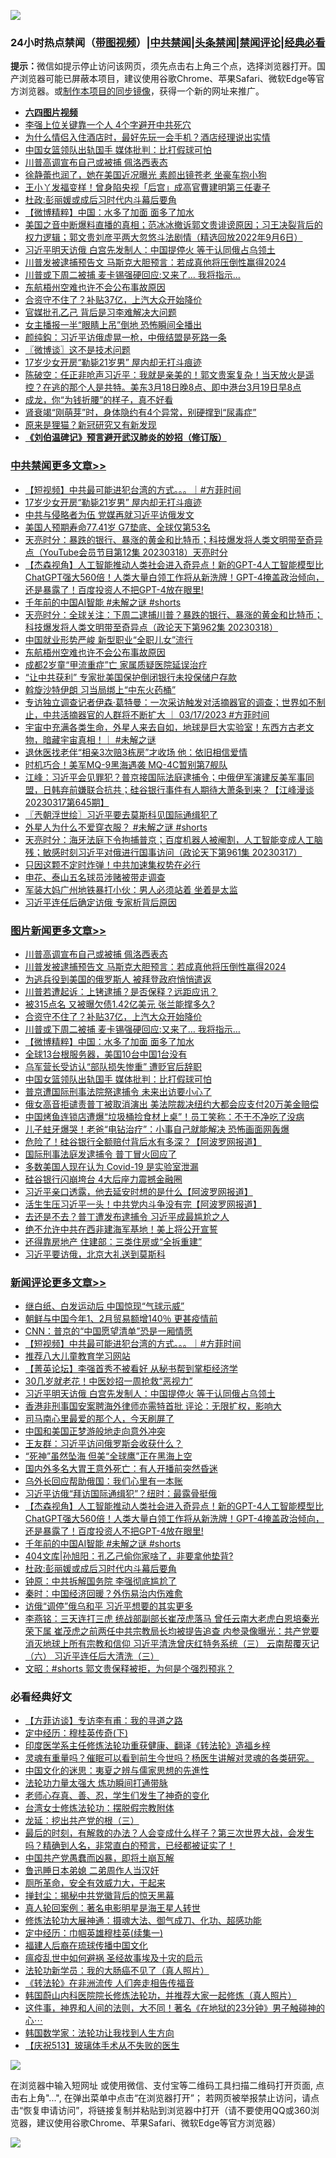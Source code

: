 ![](https://raw.githubusercontent.com/jsvpn/jsproxy/dev/64photo/fqnews-qr.jpg)

<div id="tt">
<h3>24小时热点禁闻（<a href="https://aaa.v2dns.tk/?QAjUl=BgRp5UNKRn&T5Vk=fPVH&Q59Ab=WxGE" target="_blank">带图视频</a>）|<a href="#%E4%B8%AD%E5%85%B1%E7%A6%81%E9%97%BB%E6%9B%B4%E5%A4%9A%E6%96%87%E7%AB%A0">中共禁闻</a>|<a href="#%E5%9B%BE%E7%89%87%E6%96%B0%E9%97%BB%E6%9B%B4%E5%A4%9A%E6%96%87%E7%AB%A0">头条禁闻</a>|<a href="#%E6%96%B0%E9%97%BB%E8%AF%84%E8%AE%BA%E6%9B%B4%E5%A4%9A%E6%96%87%E7%AB%A0">禁闻评论|<a href="#%E5%BF%85%E7%9C%8B%E7%BB%8F%E5%85%B8%E5%A5%BD%E6%96%87">经典必看</a></h3>
<div><b>提示：</b>微信如提示停止访问该网页，须先点击右上角三个点，选择浏览器打开。国产浏览器可能已屏蔽本项目，建议使用谷歌Chrome、苹果Safari、微软Edge等官方浏览器。或<a href="%E5%88%B6%E4%BD%9Cgit%E7%A6%81%E9%97%BB%E9%95%9C%E5%83%8F.md">制作本项目的同步镜像</a>，获得一个新的网址来推广。</div>
<ul>
<li><b><a href="http://d2.v2rss.gq/64.mp4" target="_blank">六四图片视频</a></b></li>
<li><a href="/baitai/20230319/1861618.md">李强上位关键靠一个人 4个字避开中共死穴</a></li>
<li><a href="/funmedia/20230319/1861664.md">为什么情侣入住酒店时，最好先玩一会手机？酒店经理说出实情</a></li>
<li><a href="/topimagenews/20230319/1861645.md">中国女篮领队出轨国手 媒体批判：比打假球可怕</a></li>
<li><a href="/topimagenews/20230319/1861776.md">川普高调宣布自己或被捕 佩洛西表态</a></li>
<li><a href="/yule/20230319/1861690.md">徐静蕾也润了，她在美国近况曝光 素颜出镜苍老 坐豪车抱小狗</a></li>
<li><a href="/baitai/20230319/1861746.md">王小丫发福变样！曾身陷央视「后宫」成高官曹建明第三任妻子</a></li>
<li><a href="/comments/20230319/1861648.md">杜政:彭丽媛或成后习时代内斗幕后要角</a></li>
<li><a href="/topimagenews/20230319/1861723.md">【微博精粹】中国：水多了加面 面多了加水</a></li>
<li><a href="/sohnews/20230319/1861628.md">美国之音中断爆料直播的真相；范冰冰撤诉郭文贵诽谤原因；习王决裂背后的权力逻辑；郭文贵刘彦平两大忽悠斗法剧情（精选回放2022年9月6日）</a></li>
<li><a href="/comments/20230319/1861829.md">习近平明天访俄 白宫先发制人：中国提停火 等于认同俄占乌领土</a></li>
<li><a href="/topimagenews/20230319/1861772.md">川普发被逮捕预告文 马斯克大胆预言：若成真他将压倒性赢得2024</a></li>
<li><a href="/topimagenews/20230319/1861738.md">川普或下周二被捕 麦卡锡强硬回应:又来了… 我将指示...</a></li>
<li><a href="/cbnews/20230319/1861663.md">东航梧州空难也许不会公布事故原因</a></li>
<li><a href="/topimagenews/20230319/1861739.md">合资守不住了？补贴37亿，上汽大众开始降价</a></li>
<li><a href="/ssgc/20230319/1861765.md">官媒批孔乙己 背后是习李难解决大问题</a></li>
<li><a href="/worldnews/20230319/1861793.md">女主播报一半“眼睛上吊”倒地 恐怖瞬间全播出</a></li>
<li><a href="/baitai/20230319/1861798.md">颜纯鈎：习近平访俄虚晃一枪，中俄结盟是死路一条</a></li>
<li><a href="/ssgc/20230319/1861693.md">〖微博谈〗这不是技术问题</a></li>
<li><a href="/cbnews/20230319/1861791.md">17岁少女开房“勒毙21岁男” 屋内却无打斗痕迹</a></li>
<li><a href="/sohnews/20230319/1861635.md">陈破空：任正非呛声习近平：我就是亲美的！郭文贵案复杂！当天放火是遥控？在逃的那个人是共特。美东3月18日晚8点、即中港台3月19日早8点</a></li>
<li><a href="/yule/20230319/1861784.md">成龙，你“为钱折腰”的样子，真不好看</a></li>
<li><a href="/health/20230319/1861813.md">肾衰竭“刚萌芽”时，身体隐约有4个异常，别硬撑到“尿毒症”</a></li>
<li><a href="/ssgc/20230319/1861615.md">原来是狸猫？新冠研究又有新发现</a></li>
<li><b><a href="/comments/20200207/1272816.md" target="_blank">《刘伯温碑记》预言避开武汉肺炎的妙招（修订版）</a></b></li>
</ul>
</div>

<div class="catlist">
<h3><a href="/cbnews/" target="_blank">中共禁闻</a><span><a href="/cbnews/" target="_blank" rel="nofollow">更多文章>></a></span></h3>
<ul>
<li><a href="/comments/20230319/1861860.md" target="_blank">【短视频】中共最可能进犯台湾的方式。。。｜#方菲时间</a></li>
<li><a href="/cbnews/20230319/1861791.md" target="_blank">17岁少女开房“勒毙21岁男” 屋内却无打斗痕迹</a></li>
<li><a href="/cbnews/20230319/1861790.md" target="_blank">中共与侵略者为伍 党媒再就习近平访俄发文</a></li>
<li><a href="/cbnews/20230319/1861789.md" target="_blank">美国人预期寿命77.41岁 G7垫底、全球仅第53名</a></li>
<li><a href="/cbnews/20230319/1861729.md" target="_blank">天亮时分：暴跌的银行、暴涨的黄金和比特币；科技爆发将人类文明带至奇异点（YouTube会员节目第12集 20230318）天亮时分</a></li>
<li><a href="/comments/20230319/1861718.md" target="_blank">【杰森视角】人工智能推动人类社会进入奇异点！新的GPT-4人工智能模型比ChatGPT强大560倍！人类大量白领工作将从新洗牌！GPT-4掩盖政治倾向，还是暴露了！百度投资人不把GPT-4放在眼里!</a></li>
<li><a href="/comments/20230319/1861717.md" target="_blank">千年前的中国AI智能 #未解之谜 #shorts</a></li>
<li><a href="/cbnews/20230319/1861711.md" target="_blank">天亮时分：全球关注：下周二逮捕川普？暴跌的银行、暴涨的黄金和比特币；科技爆发将人类文明带至奇异点（政论天下第962集 20230318）</a></li>
<li><a href="/cbnews/20230319/1861704.md" target="_blank">中国就业形势严峻 新型职业“全职儿女”流行</a></li>
<li><a href="/cbnews/20230319/1861663.md" target="_blank">东航梧州空难也许不会公布事故原因</a></li>
<li><a href="/cbnews/20230319/1861595.md" target="_blank">成都2岁童“甲流重症”亡 家属质疑医院延误治疗</a></li>
<li><a href="/cbnews/20230318/1861585.md" target="_blank">“让中共获利” 专家批美国保护倒闭银行未投保储户存款</a></li>
<li><a href="/cbnews/20230318/1861578.md" target="_blank">斡旋沙特伊朗 习当局绑上“中东火药桶”</a></li>
<li><a href="/comments/20230318/1861563.md" target="_blank">专访独立调查记者伊森·葛特曼：一次采访触发对活摘器官的调查；世界如不制止，中共活摘器官的人群将不断扩大 ｜ 03/17/2023 #方菲时间</a></li>
<li><a href="/comments/20230318/1861542.md" target="_blank">宇宙中充满各类生命，外星人来去自如，地球是巨大实验室！东西方古老文物，暗藏宇宙真相！｜ #未解之谜</a></li>
<li><a href="/cbnews/20230318/1861536.md" target="_blank">退休医找老伴“相亲3次赔3栋房”才收场 他：依旧相信爱情</a></li>
<li><a href="/cbnews/20230318/1861497.md" target="_blank">时机巧合！美军MQ-9黑海遇袭 MQ-4C暂别第7舰队</a></li>
<li><a href="/cbnews/20230318/1861445.md" target="_blank">江峰：习近平会见罪犯？普京接国际法庭逮捕令；中俄伊军演建反美军事同盟，日韩弃前嫌联合抗共；硅谷银行事件有人期待大萧条到来？【江峰漫谈20230317第645期】</a></li>
<li><a href="/cbnews/20230318/1861427.md" target="_blank">〖兲朝浮世绘〗习近平要去莫斯科见国际通缉犯了</a></li>
<li><a href="/comments/20230318/1861385.md" target="_blank">外星人为什么不爱穿衣服？ #未解之谜 #shorts</a></li>
<li><a href="/cbnews/20230318/1861382.md" target="_blank">天亮时分：海牙法庭下令拘捕普京；百度机器人被阉割，人工智能变成人工脑残；敏感时刻习近平对俄进行国事访问（政论天下第961集 20230317）</a></li>
<li><a href="/cbnews/20230318/1861258.md" target="_blank">只因这颗不定时炸弹！中共加速集权势在必行</a></li>
<li><a href="/cbnews/20230318/1861257.md" target="_blank">申花、泰山五名球员涉赌被带走调查</a></li>
<li><a href="/cbnews/20230318/1861211.md" target="_blank">军装大妈广州地铁暴打小伙：男人必须站着 坐着是太监</a></li>
<li><a href="/cbnews/20230317/1861170.md" target="_blank">习近平连任后确定访俄 专家析背后原因</a></li>

</ul>
</div>
<div class="catlist">
<h3><a href="/topimagenews/" target="_blank">图片新闻</a><span><a href="/topimagenews/" target="_blank" rel="nofollow">更多文章>></a></span></h3>
<ul>
<li><a href="/topimagenews/20230319/1861776.md" target="_blank">川普高调宣布自己或被捕 佩洛西表态</a></li>
<li><a href="/topimagenews/20230319/1861772.md" target="_blank">川普发被逮捕预告文 马斯克大胆预言：若成真他将压倒性赢得2024</a></li>
<li><a href="/topimagenews/20230319/1861761.md" target="_blank">为逃兵役到美国的俄罗斯人 被拜登政府悄悄遣返</a></li>
<li><a href="/topimagenews/20230319/1861752.md" target="_blank">川普若遭起诉：上铐逮捕？是否保释？远距应讯？</a></li>
<li><a href="/topimagenews/20230319/1861744.md" target="_blank">被315点名 又被曝欠债1.42亿美元 张兰能撑多久?</a></li>
<li><a href="/topimagenews/20230319/1861739.md" target="_blank">合资守不住了？补贴37亿，上汽大众开始降价</a></li>
<li><a href="/topimagenews/20230319/1861738.md" target="_blank">川普或下周二被捕 麦卡锡强硬回应:又来了… 我将指示&#8230;</a></li>
<li><a href="/topimagenews/20230319/1861723.md" target="_blank">【微博精粹】中国：水多了加面 面多了加水</a></li>
<li><a href="/topimagenews/20230319/1861722.md" target="_blank">全球13台根服务器，美国10台中国1台没有</a></li>
<li><a href="/topimagenews/20230319/1861721.md" target="_blank">乌军营长受访认“部队损失惨重” 遭贬官后辞职</a></li>
<li><a href="/topimagenews/20230319/1861645.md" target="_blank">中国女篮领队出轨国手 媒体批判：比打假球可怕</a></li>
<li><a href="/topimagenews/20230319/1861627.md" target="_blank">普京遭国际刑事法院祭逮捕令 未来出访要小心了</a></li>
<li><a href="/topimagenews/20230318/1861543.md" target="_blank">俄女高音拒谴责普丁被取消演出 美法院裁决纽约大都会应支付20万美金赔偿</a></li>
<li><a href="/topimagenews/20230318/1861535.md" target="_blank">中国烤鱼连锁店遭爆“垃圾桶捡食材上桌”！员工笑称：不干不净吃了没病</a></li>
<li><a href="/topimagenews/20230318/1861533.md" target="_blank">儿子蛀牙爆哭！老爸“电钻治疗”：小事自己就能解决 恐怖画面网轰爆</a></li>
<li><a href="/topimagenews/20230318/1861446.md" target="_blank">危险了！硅谷银行全额赔付背后水有多深？【阿波罗网报道】</a></li>
<li><a href="/topimagenews/20230318/1861428.md" target="_blank">国际刑事法庭发逮捕令 普丁冒火回应了</a></li>
<li><a href="/topimagenews/20230318/1861405.md" target="_blank">多数美国人现在认为 Covid-19 是实验室泄漏</a></li>
<li><a href="/topimagenews/20230318/1861383.md" target="_blank">硅谷银行闪崩垮台 4大后座力震撼金融圈</a></li>
<li><a href="/topimagenews/20230318/1861376.md" target="_blank">习近平亲口透露，他去延安时想的是什么【阿波罗网报道】</a></li>
<li><a href="/topimagenews/20230318/1861375.md" target="_blank">活生生压习近平一头！中共党内斗争没有完【阿波罗网报道】</a></li>
<li><a href="/topimagenews/20230318/1861369.md" target="_blank">去还是不去？普丁遭发布逮捕令 习近平成最尴尬之人</a></li>
<li><a href="/topimagenews/20230318/1861334.md" target="_blank">绝不允许中共在西非建海军基地！美上将公开宣誓</a></li>
<li><a href="/topimagenews/20230318/1861294.md" target="_blank">还得靠房地产 住建部：三类住房或“全拆重建”</a></li>
<li><a href="/topimagenews/20230318/1861246.md" target="_blank">习近平要访俄，北京大礼送到莫斯科</a></li>

</ul>
</div>
<div class="catlist">
<h3><a href="/comments/" target="_blank">新闻评论</a><span><a href="/comments/" target="_blank" rel="nofollow">更多文章>></a></span></h3>
<ul>
<li><a href="/comments/20230319/1861865.md" target="_blank">继白纸、白发运动后 中国惊现“气球示威”</a></li>
<li><a href="/comments/20230319/1861864.md" target="_blank">朝鲜与中国今年1、2月贸易额增140％ 更甚疫情前</a></li>
<li><a href="/comments/20230319/1861863.md" target="_blank">CNN：普京的“中国愿望清单”恐是一厢情愿</a></li>
<li><a href="/comments/20230319/1861860.md" target="_blank">【短视频】中共最可能进犯台湾的方式。。。｜#方菲时间</a></li>
<li><a href="/comments/20230319/1861853.md" target="_blank">推荐八大儿童教育学习网站</a></li>
<li><a href="/comments/20230319/1861845.md" target="_blank">【菁英论坛】李强首秀不被看好 从秘书帮到掌柜经济学</a></li>
<li><a href="/comments/20230319/1861844.md" target="_blank">30几岁就老花！中医妙招一周抢救“恶视力”</a></li>
<li><a href="/comments/20230319/1861829.md" target="_blank">习近平明天访俄 白宫先发制人：中国提停火 等于认同俄占乌领土</a></li>
<li><a href="/comments/20230319/1861806.md" target="_blank">香港非刑事国安案聘海外律师亦需特首批 评论：无限扩权，影响大</a></li>
<li><a href="/comments/20230319/1861768.md" target="_blank">司马南心里最爱的那个人，今天刷屏了</a></li>
<li><a href="/comments/20230319/1861741.md" target="_blank">中国和美国正梦游般地走向意外冲突</a></li>
<li><a href="/comments/20230319/1861733.md" target="_blank">王友群：习近平访问俄罗斯会收获什么？</a></li>
<li><a href="/comments/20230319/1861732.md" target="_blank">“死神”虽然坠海 但美“全球鹰”正在黑海上空</a></li>
<li><a href="/comments/20230319/1861731.md" target="_blank">国内外多名大胃王意外死亡：有人开播前突然昏迷</a></li>
<li><a href="/comments/20230319/1861730.md" target="_blank">乌外长回应帮助俄国：我们心里有一本账</a></li>
<li><a href="/comments/20230319/1861724.md" target="_blank">习近平访俄“拜访国际通缉犯”？纽时：最露骨挺俄</a></li>
<li><a href="/comments/20230319/1861718.md" target="_blank">【杰森视角】人工智能推动人类社会进入奇异点！新的GPT-4人工智能模型比ChatGPT强大560倍！人类大量白领工作将从新洗牌！GPT-4掩盖政治倾向，还是暴露了！百度投资人不把GPT-4放在眼里!</a></li>
<li><a href="/comments/20230319/1861717.md" target="_blank">千年前的中国AI智能 #未解之谜 #shorts</a></li>
<li><a href="/comments/20230319/1861712.md" target="_blank">404文库|孙旭阳：孔乙己偷你家啥了，非要拿他垫背?</a></li>
<li><a href="/comments/20230319/1861648.md" target="_blank">杜政:彭丽媛或成后习时代内斗幕后要角</a></li>
<li><a href="/comments/20230319/1861637.md" target="_blank">钟原：中共拆解国务院 李强彻底尴尬了</a></li>
<li><a href="/comments/20230319/1861636.md" target="_blank">秦时：中国经济回暖？外伤易治内伤难愈</a></li>
<li><a href="/comments/20230319/1861619.md" target="_blank">访俄“调停”俄乌和平 习近平想要的其实更多</a></li>
<li><a href="/comments/20230319/1861606.md" target="_blank">李燕铭：三天连打三虎 统战部副部长崔茂虎落马 曾任云南大老虎白恩培秦光荣下属 崔茂虎之前两任中共宗教局长均被提告追查 内参录像曝光：共产党要消灭地球上所有宗教和信仰 习近平清洗曾庆红特务系统（三） 云南帮覆灭记（六） 习近平连任后大清洗（三）</a></li>
<li><a href="/comments/20230318/1861580.md" target="_blank">文昭：#shorts 郭文贵保释被拒，为何是个强烈预兆？</a></li>

</ul>
</div>

<div class="catlist">
<h3>必看经典好文</h3>
<ul>
<li><a href="/comments/20210804/1600181.md" target="_blank">【方菲访谈】专访李有甫：我的寻道之路</a></li>
<li><a href="/tculture/xiulian/20151108/468739.md" target="_blank">定中经历：穆桂英传奇(下)</a></li>
<li><a href="/comments/20220416/1720335.md" target="_blank">印度医学系主任修炼法轮功重获健康、翻译《转法轮》造福乡梓</a></li>
<li><a href="/bannedvideo/20210915/1623919.md" target="_blank">灵魂有重量吗？催眠可以看到前生今世吗？杨医生讲解对灵魂的各类研究。</a></li>
<li><a href="/comments/20220819/1773621.md" target="_blank">中国文化的迷思：夷夏之辨与儒家思想的先進性</a></li>
<li><a href="/cbnews/20200816/1381005.md" target="_blank">法轮功力量太强大 炼功瞬间打通带脉</a></li>
<li><a href="/cbnews/20211221/1668847.md" target="_blank">老师心存真、善、忍，学生们发生了神奇的变化</a></li>
<li><a href="/cbnews/20200610/1342772.md" target="_blank">台湾女士修炼法轮功：摆脱假宗教附体</a></li>
<li><a href="/comments/20200929/1405201.md" target="_blank">龙延：挖出共产党的根（三）</a></li>
<li><a href="/comments/20221021/1800167.md" target="_blank">最后的时刻，有解救的办法？人会变成什么样子？第三次世界大战，会发生吗？精确到人名，非常直白的预言，已经都被证实了！</a></li>
<li><a href="/comments/20220831/1778527.md" target="_blank">中国共产党愚蠢而凶暴，即将土崩瓦解</a></li>
<li><a href="/comments/20220408/1716379.md" target="_blank">鲁迅睡日本弟媳 二弟周作人当汉奸</a></li>
<li><a href="/comments/20220605/1742040.md" target="_blank">厕所革命，安全有效威力大，干起来</a></li>
<li><a href="/topimagenews/20170218/694213.md" target="_blank">掸封尘：揭秘中共党徽背后的惊天黑幕</a></li>
<li><a href="/comments/20200523/1332915.md" target="_blank">真人轮回案例：著名电影明星是海王星人转世</a></li>
<li><a href="/comments/20191203/1234383.md" target="_blank">修炼法轮功大展神通：摄魂大法、御气成刀、化功、超感功能</a></li>
<li><a href="/tculture/20161028/606931.md" target="_blank">定中经历：巾帼英雄穆桂英(续集一)</a></li>
<li><a href="/bannedvideo/20220509/1730156.md" target="_blank">福建人后裔在琉球传播中国文化</a></li>
<li><a href="/comments/20200618/1346823.md" target="_blank">瘟疫乱世中如何避祸 圣经故事埃及十灾的启示</a></li>
<li><a href="/comments/20210905/1619324.md" target="_blank">法轮功新学员：我的大肠癌不见了（真人照片）</a></li>
<li><a href="/comments/20210509/1542786.md" target="_blank">《转法轮》在非洲流传 人们奔走相告传福音</a></li>
<li><a href="/comments/20211216/1666206.md" target="_blank">韩国蔚山内科医院院长修炼法轮功，并推荐大家一起修炼（真人照片）</a></li>
<li><a href="/comments/20220722/1761738.md" target="_blank">这件事，神界和人间的法则，大不同！著名《在地狱的23分钟》男子触碰神的心⋯</a></li>
<li><a href="/comments/20220418/1721061.md" target="_blank">韩国数学家：法轮功让我找到人生方向</a></li>
<li><a href="/cbnews/20210526/1554325.md" target="_blank">【庆祝513】玻璃体手术从不失败的医生</a></li>

</ul>
</div>

![](https://raw.githubusercontent.com/jsvpn/jsproxy/dev/64photo/fqnews-qr.jpg)

在浏览器中输入短网址 或使用微信、支付宝等二维码工具扫描二维码打开页面, 点击右上角"...", 在弹出菜单中点击“在浏览器打开”； 若网页被举报禁止访问，请点击“恢复申请访问”，将链接复制并粘贴到浏览器中打开（请不要使用QQ或360浏览器，建议使用谷歌Chrome、苹果Safari、微软Edge等官方浏览器）

![](https://raw.githubusercontent.com/jsvpn/jsproxy/dev/64photo/wx.jpg)